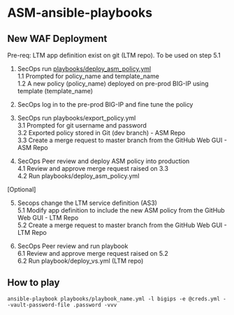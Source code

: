 # ASM-ansible-playbooks


## New WAF Deployment

Pre-req: LTM app definition exist on git (LTM repo). To be used on step 5.1

1. SecOps run [playbooks/deploy_asm_policy.yml](playbooks/deploy_asm_policy.yml)  
    1.1 Prompted for policy_name and template_name  
    1.2 A new policy (policy_name) deployed on pre-prod BIG-IP using template (template_name)  

2. SecOps log in to the pre-prod BIG-IP and fine tune the policy  

3. SecOps run playbooks/export_policy.yml  
    3.1 Prompted for git username and password  
    3.2 Exported policy stored in Git (dev branch) - ASM Repo  
    3.3 Create a merge request to master branch from the GitHub Web GUI - ASM Repo  

4. SecOps Peer review and deploy ASM policy into production  
    4.1 Review and approve merge request raised on 3.3  
    4.2 Run playbooks/deploy_asm_policy.yml  

[Optional]  

5. Secops change the LTM service definition (AS3)  
    5.1 Modify app definition to include the new ASM policy from the GitHub Web GUI - LTM Repo  
    5.2 Create a merge request to master branch from the GitHub Web GUI - LTM Repo  

6. SecOps Peer review and run playbook  
    6.1 Review and approve merge request raised on 5.2  
    6.2 Run playbook/deploy_vs.yml (LTM repo)  


<!-- This is commented out. 
## Existing ASM Deployment

Pre-req: LTM app definition exist on git (IaC). To be used on step 3.3

1. SecOps run playbooks/deploy_asm_policy.yml
  1.1 Prompted for policy_name
  1.2 A new policy (policy_name) deployed on pre-prod BIG-IP using the copy on GitHub (source of truth)

2. SecOps log in to the pre-prod BIG-IP and fine tune the policy

3. SecOps run playbooks/export_policy.yml
  3.1 Prompted for git username and password
  3.2 Exported policy stored in Git (dev branch)
  3.3 Modify app definition (Increment version number) to include the new ASM policy (IaC) from the GitHub Web GUI
  3.4 Create a merge request to master branch from the GitHub Web GUI

4. SecOps Peer review
  4.1 Review and approve merge request raised on 3.4

5. SecOps run playbooks/deploy_asm_app.yml
  5.1 Update the ASM policy on prod BIG-IP
-->

## How to play

```
ansible-playbook playbooks/playbook_name.yml -l bigips -e @creds.yml --vault-password-file .password -vvv
```